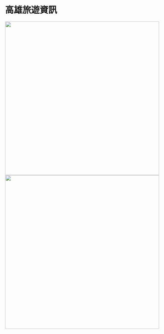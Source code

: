 # 高雄旅遊資訊
<img src="https://github.com/physicx594/Kaohsiung-Travel/blob/master/README-PIC1.png"  width=500 />
<img src="https://github.com/physicx594/Kaohsiung-Travel/blob/master/README-PIC.png"  height=500 />

